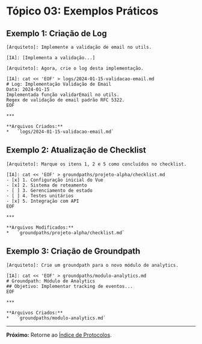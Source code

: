 # Tópico 03: Exemplos Práticos

## Exemplo 1: Criação de Log

    [Arquiteto]: Implemente a validação de email no utils.
    
    [IA]: [Implementa a validação...]
    
    [Arquiteto]: Agora, crie o log desta implementação.
    
    [IA]: cat << 'EOF' > logs/2024-01-15-validacao-email.md
    # Log: Implementação Validação de Email
    Data: 2024-01-15
    Implementada função validarEmail no utils.
    Regex de validação de email padrão RFC 5322.
    EOF

    ***

    **Arquivos Criados:**
    *   `logs/2024-01-15-validacao-email.md`

## Exemplo 2: Atualização de Checklist

    [Arquiteto]: Marque os itens 1, 2 e 5 como concluídos no checklist.
    
    [IA]: cat << 'EOF' > groundpaths/projeto-alpha/checklist.md
    - [x] 1. Configuração inicial do Vue
    - [x] 2. Sistema de roteamento
    - [ ] 3. Gerenciamento de estado
    - [ ] 4. Testes unitários
    - [x] 5. Integração com API
    EOF

    ***

    **Arquivos Modificados:**
    *   `groundpaths/projeto-alpha/checklist.md`

## Exemplo 3: Criação de Groundpath

    [Arquiteto]: Crie um groundpath para o novo módulo de analytics.
    
    [IA]: cat << 'EOF' > groundpaths/modulo-analytics.md
    # Groundpath: Módulo de Analytics
    ## Objetivo: Implementar tracking de eventos...
    EOF

    ***

    **Arquivos Criados:**
    *   `groundpaths/modulo-analytics.md`

---

**Próximo:** Retorne ao [Índice de Protocolos](../_indice.*.md).
